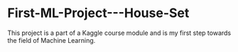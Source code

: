 # First-ML-Project---House-Set
This project is a part of a Kaggle course module and is my first step towards the field of Machine Learning.
